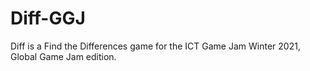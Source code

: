 # Diff-GGJ
Diff is a Find the Differences game for the ICT Game Jam Winter 2021, Global Game Jam edition.
